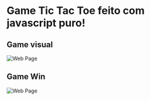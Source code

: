 # Game Tic Tac Toe feito com javascript puro!

## Game visual
![Web Page](https://github.com/juliop3p/tic-tac-toe/blob/master/Tic-Tac-Toe.png)

## Game Win
![Web Page](https://github.com/juliop3p/tic-tac-toe/blob/master/Tic-Tac-Toe-win.png)

